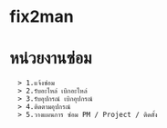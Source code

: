 # fix2man
# หน่วยงานซ่อม
```
  > 1.แจ้งซ่อม 
  > 2.รับอะไหล่ เบิกอะไหล่
  > 3.รับอุปกรณ์ เบิกอุปกรณ์
  > 4.ติดตามอุปกรณ์
  > 5.วางแผนการ ซ่อม PM / Project / ติดตั้ง
```
 
